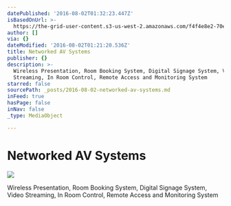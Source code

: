 ```yaml
---
datePublished: '2016-08-02T01:32:23.447Z'
isBasedOnUrl: >-
  https://the-grid-user-content.s3-us-west-2.amazonaws.com/f4f4e8e2-70e3-4238-b162-07cf72ee4dfd.jpg
author: []
via: {}
dateModified: '2016-08-02T01:21:20.536Z'
title: Networked AV Systems
publisher: {}
description: >-
  Wireless Presentation, Room Booking System, Digital Signage System, Video
  Streaming, In Room Control, Remote Access and Monitoring System
starred: false
sourcePath: _posts/2016-08-02-networked-av-systems.md
inFeed: true
hasPage: false
inNav: false
_type: MediaObject

---
```

# Networked AV Systems
![](https://the-grid-user-content.s3-us-west-2.amazonaws.com/f4f4e8e2-70e3-4238-b162-07cf72ee4dfd.jpg)

Wireless Presentation, Room Booking System, Digital Signage System, Video Streaming, In Room Control, Remote Access and Monitoring System